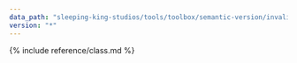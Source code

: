 ```yaml
---
data_path: "sleeping-king-studios/tools/toolbox/semantic-version/invalid-version-error"
version: "*"
---
```


{% include reference/class.md %}
